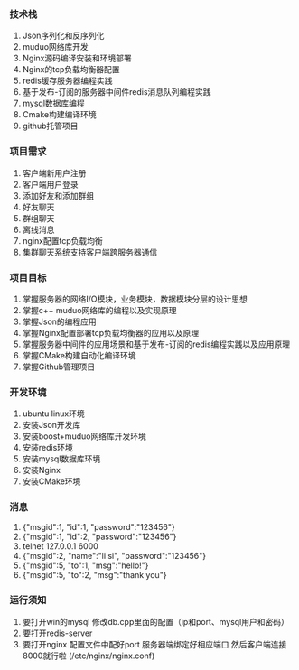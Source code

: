 ### 技术栈
1. Json序列化和反序列化
2. muduo网络库开发
3. Nginx源码编译安装和环境部署
4. Nginx的tcp负载均衡器配置
5. redis缓存服务器编程实践
6. 基于发布-订阅的服务器中间件redis消息队列编程实践
7. mysql数据库编程
8. Cmake构建编译环境
9. github托管项目

### 项目需求
1. 客户端新用户注册
2. 客户端用户登录
3. 添加好友和添加群组
4. 好友聊天
5. 群组聊天
6. 离线消息
7. nginx配置tcp负载均衡
8. 集群聊天系统支持客户端跨服务器通信

### 项目目标
1. 掌握服务器的网络I/O模块，业务模块，数据模块分层的设计思想
2. 掌握c++ muduo网络库的编程以及实现原理
3. 掌握Json的编程应用
4. 掌握Nginx配置部署tcp负载均衡器的应用以及原理
5. 掌握服务器中间件的应用场景和基于发布-订阅的redis编程实践以及应用原理
6. 掌握CMake构建自动化编译环境
7. 掌握Github管理项目

### 开发环境
1. ubuntu linux环境
2. 安装Json开发库
3. 安装boost+muduo网络库开发环境
4. 安装redis环境
5. 安装mysql数据库环境
6. 安装Nginx
7. 安装CMake环境


### 消息
1. {"msgid":1, "id":1, "password":"123456"}
2. {"msgid":1, "id":2, "password":"123456"}
3. telnet 127.0.0.1 6000
4. {"msgid":2, "name":"li si", "password":"123456"}
5. {"msgid":5, "to":1, "msg":"hello!"}
6. {"msgid":5, "to":2, "msg":"thank you"}


### 运行须知
1. 要打开win的mysql 修改db.cpp里面的配置（ip和port、mysql用户和密码）
2. 要打开redis-server
3. 要打开nginx 配置文件中配好port 服务器端绑定好相应端口 然后客户端连接8000就行啦 (/etc/nginx/nginx.conf)

